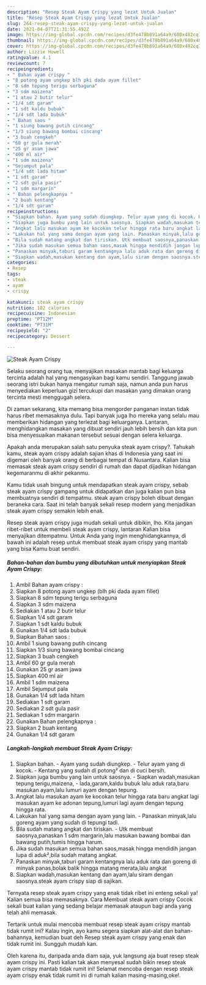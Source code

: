 ```yaml
---
description: "Resep Steak Ayam Crispy yang lezat Untuk Jualan"
title: "Resep Steak Ayam Crispy yang lezat Untuk Jualan"
slug: 264-resep-steak-ayam-crispy-yang-lezat-untuk-jualan
date: 2021-04-07T21:31:55.492Z
image: https://img-global.cpcdn.com/recipes/d3fe478b891a64a9/680x482cq70/steak-ayam-crispy-foto-resep-utama.jpg
thumbnail: https://img-global.cpcdn.com/recipes/d3fe478b891a64a9/680x482cq70/steak-ayam-crispy-foto-resep-utama.jpg
cover: https://img-global.cpcdn.com/recipes/d3fe478b891a64a9/680x482cq70/steak-ayam-crispy-foto-resep-utama.jpg
author: Lizzie Howell
ratingvalue: 4.1
reviewcount: 7
recipeingredient:
- " Bahan ayam crispy "
- "8 potong ayam ungkep blh pki dada ayam fillet"
- "8 sdm tepung terigu serbaguna"
- "3 sdm maizena"
- "1 atau 2 butir telur"
- "1/4 sdt garam"
- "1 sdt kaldu bubuk"
- "1/4 sdt lada bubuk"
- " Bahan saos "
- "1 siung bawang putih cincang"
- "1/3 siung bawang bombai cincang"
- "3 buah cengkeh"
- "60 gr gula merah"
- "25 gr asam jawa"
- "400 ml air"
- "1 sdm maizena"
- "Sejumput pala"
- "1/4 sdt lada hitam"
- "1 sdt garam"
- "2 sdt gula pasir"
- "1 sdm margarin"
- " Bahan pelengkapnya "
- "2 buah kentang"
- "1/4 sdt garam"
recipeinstructions:
- "Siapkan bahan. Ayam yang sudah diungkep. Telur ayam yang di kocok. Kentang yang sudah di potong² dan di cuci bersih."
- "Siapkan juga bumbu yang lain untuk saosnya. Siapkan wadah,masukan tepung terigu,maizena, lada,garam,kaldu bubuk lalu aduk rata,baru masukan ayam,lalu lumuri ayam dengan tepung."
- "Angkat lalu masukan ayam ke kocokan telur hingga rata baru angkat lagi masukan ayam ke adonan tepung,lumuri lagi ayam dengan tepung hingga rata."
- "Lakukan hal yang sama dengan ayam yang lain. Panaskan minyak,lalu goreng ayam yang sudah di tepungi tadi."
- "Bila sudah matang angkat dan tiriskan. Utk membuat saosnya,panaskan 1 sdm margarin,lalu masukan bawang bombai dan bawang putih,tumis hingga harum."
- "Jika sudah masukan semua bahan saos,masak hingga mendidih jangan lupa di aduk²,bila sudah matang angkat."
- "Panaskan minyak,taburi garam kentangnya lalu aduk rata dan goreng di minyak panas,bolak balik hingga matang merata,lalu angkat"
- "Siapkan wadah,masukan kentang dan ayam,lalu siram dengan saosnya.steak ayam crispy siap di sajikan."
categories:
- Resep
tags:
- steak
- ayam
- crispy

katakunci: steak ayam crispy 
nutrition: 102 calories
recipecuisine: Indonesian
preptime: "PT12M"
cooktime: "PT31M"
recipeyield: "2"
recipecategory: Dessert

---
```



![Steak Ayam Crispy](https://img-global.cpcdn.com/recipes/d3fe478b891a64a9/680x482cq70/steak-ayam-crispy-foto-resep-utama.jpg)

Selaku seorang orang tua, menyajikan masakan mantab bagi keluarga tercinta adalah hal yang mengasyikan bagi kamu sendiri. Tanggung jawab seorang istri bukan hanya mengatur rumah saja, namun anda pun harus menyediakan keperluan gizi tercukupi dan masakan yang dimakan orang tercinta mesti menggugah selera.

Di zaman  sekarang, kita memang bisa mengorder panganan instan tidak harus ribet memasaknya dulu. Tapi banyak juga lho mereka yang selalu mau memberikan hidangan yang terlezat bagi keluarganya. Lantaran, menghidangkan masakan yang dibuat sendiri jauh lebih bersih dan kita pun bisa menyesuaikan makanan tersebut sesuai dengan selera keluarga. 



Apakah anda merupakan salah satu penyuka steak ayam crispy?. Tahukah kamu, steak ayam crispy adalah sajian khas di Indonesia yang saat ini digemari oleh banyak orang di berbagai tempat di Nusantara. Kalian bisa memasak steak ayam crispy sendiri di rumah dan dapat dijadikan hidangan kegemaranmu di akhir pekanmu.

Kamu tidak usah bingung untuk mendapatkan steak ayam crispy, sebab steak ayam crispy gampang untuk didapatkan dan juga kalian pun bisa membuatnya sendiri di tempatmu. steak ayam crispy boleh dibuat dengan beraneka cara. Saat ini telah banyak sekali resep modern yang menjadikan steak ayam crispy semakin lebih enak.

Resep steak ayam crispy juga mudah sekali untuk dibikin, lho. Kita jangan ribet-ribet untuk membeli steak ayam crispy, lantaran Kalian bisa menyajikan ditempatmu. Untuk Anda yang ingin menghidangkannya, di bawah ini adalah resep untuk membuat steak ayam crispy yang mantab yang bisa Kamu buat sendiri.

<!--inarticleads1-->

##### Bahan-bahan dan bumbu yang dibutuhkan untuk menyiapkan Steak Ayam Crispy:

1. Ambil  Bahan ayam crispy :
1. Siapkan 8 potong ayam ungkep (blh pki dada ayam fillet)
1. Siapkan 8 sdm tepung terigu serbaguna
1. Siapkan 3 sdm maizena
1. Sediakan 1 atau 2 butir telur
1. Siapkan 1/4 sdt garam
1. Siapkan 1 sdt kaldu bubuk
1. Gunakan 1/4 sdt lada bubuk
1. Siapkan  Bahan saos :
1. Ambil 1 siung bawang putih cincang
1. Siapkan 1/3 siung bawang bombai cincang
1. Siapkan 3 buah cengkeh
1. Ambil 60 gr gula merah
1. Gunakan 25 gr asam jawa
1. Siapkan 400 ml air
1. Ambil 1 sdm maizena
1. Ambil Sejumput pala
1. Gunakan 1/4 sdt lada hitam
1. Sediakan 1 sdt garam
1. Sediakan 2 sdt gula pasir
1. Sediakan 1 sdm margarin
1. Gunakan  Bahan pelengkapnya :
1. Siapkan 2 buah kentang
1. Gunakan 1/4 sdt garam




<!--inarticleads2-->

##### Langkah-langkah membuat Steak Ayam Crispy:

1. Siapkan bahan. - Ayam yang sudah diungkep. - Telur ayam yang di kocok. - Kentang yang sudah di potong² dan di cuci bersih.
1. Siapkan juga bumbu yang lain untuk saosnya. - Siapkan wadah,masukan tepung terigu,maizena, - lada,garam,kaldu bubuk lalu aduk rata,baru masukan ayam,lalu lumuri ayam dengan tepung.
1. Angkat lalu masukan ayam ke kocokan telur hingga rata baru angkat lagi masukan ayam ke adonan tepung,lumuri lagi ayam dengan tepung hingga rata.
1. Lakukan hal yang sama dengan ayam yang lain. - Panaskan minyak,lalu goreng ayam yang sudah di tepungi tadi.
1. Bila sudah matang angkat dan tiriskan. - Utk membuat saosnya,panaskan 1 sdm margarin,lalu masukan bawang bombai dan bawang putih,tumis hingga harum.
1. Jika sudah masukan semua bahan saos,masak hingga mendidih jangan lupa di aduk²,bila sudah matang angkat.
1. Panaskan minyak,taburi garam kentangnya lalu aduk rata dan goreng di minyak panas,bolak balik hingga matang merata,lalu angkat
1. Siapkan wadah,masukan kentang dan ayam,lalu siram dengan saosnya.steak ayam crispy siap di sajikan.




Ternyata resep steak ayam crispy yang enak tidak ribet ini enteng sekali ya! Kalian semua bisa memasaknya. Cara Membuat steak ayam crispy Cocok sekali buat kalian yang sedang belajar memasak ataupun bagi anda yang telah ahli memasak.

Tertarik untuk mulai mencoba membuat resep steak ayam crispy mantab tidak rumit ini? Kalau ingin, ayo kamu segera siapkan alat-alat dan bahan-bahannya, kemudian buat deh Resep steak ayam crispy yang enak dan tidak rumit ini. Sungguh mudah kan. 

Oleh karena itu, daripada anda diam saja, yuk langsung aja buat resep steak ayam crispy ini. Pasti kalian tak akan menyesal sudah bikin resep steak ayam crispy mantab tidak rumit ini! Selamat mencoba dengan resep steak ayam crispy enak tidak rumit ini di rumah kalian masing-masing,oke!.

